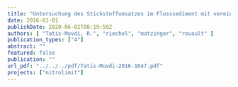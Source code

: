 ```yaml
---
title: "Untersuchung des Stickstoffumsatzes im Flusssediment mit vereinfachten Modellansätzen. NITROLIMIT 2, Gemeinsamer Ergebnisbericht, Kapitel 2.3.2"
date: 2016-01-01
publishDate: 2020-06-02T08:19:59Z
authors: [ "Tatis-Muvdi, R.", "riechel", "matzinger", "rouault" ]
publication_types: ["4"]
abstract: ""
featured: false
publication: ""
url_pdf: "../../../pdf/Tatis-Muvdi-2016-1047.pdf"
projects: ["nitrolimit"]
---
```


